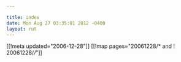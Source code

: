 ```yaml
---

title: index
date: Mon Aug 27 03:35:01 2012 -0400
layout: rut
---
```


[[!meta updated="2006-12-28"]]
[[!map pages="20061228/* and ! 20061228/*/*"]]
